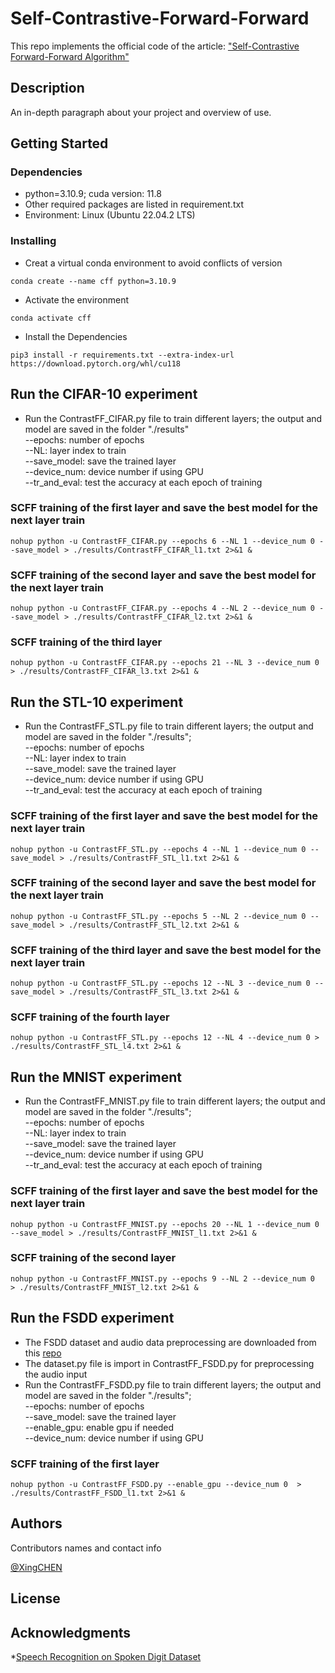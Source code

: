 # Self-Contrastive-Forward-Forward
This repo implements the official code of the article: ["Self-Contrastive Forward-Forward Algorithm"](http://arxiv.org/abs/2409.11593)
## Description

An in-depth paragraph about your project and overview of use.

## Getting Started

### Dependencies

* python=3.10.9; cuda version: 11.8
* Other required packages are listed in requirement.txt
* Environment: Linux (Ubuntu 22.04.2 LTS)

### Installing

* Creat a virtual conda environment to avoid conflicts of version
```
conda create --name cff python=3.10.9
```
* Activate the environment
```
conda activate cff
```
* Install the Dependencies
```
pip3 install -r requirements.txt --extra-index-url https://download.pytorch.org/whl/cu118
```

## Run the CIFAR-10 experiment

* Run the ContrastFF_CIFAR.py file to train different layers; the output and model are saved in the folder "./results"  
--epochs: number of epochs  
--NL: layer index to train  
--save_model: save the trained layer  
--device_num: device number if using GPU    
--tr_and_eval: test the accuracy at each epoch of training  

### SCFF training of the first layer and save the best model for the next layer train
```
nohup python -u ContrastFF_CIFAR.py --epochs 6 --NL 1 --device_num 0 --save_model > ./results/ContrastFF_CIFAR_l1.txt 2>&1 &
```
### SCFF training of the second layer and save the best model for the next layer train
```
nohup python -u ContrastFF_CIFAR.py --epochs 4 --NL 2 --device_num 0 --save_model > ./results/ContrastFF_CIFAR_l2.txt 2>&1 &
```
### SCFF training of the third layer
```
nohup python -u ContrastFF_CIFAR.py --epochs 21 --NL 3 --device_num 0  > ./results/ContrastFF_CIFAR_l3.txt 2>&1 &
```

## Run the STL-10 experiment

* Run the ContrastFF_STL.py file to train different layers; the output and model are saved in the folder "./results";  
--epochs: number of epochs  
--NL: layer index to train  
--save_model: save the trained layer  
--device_num: device number if using GPU    
--tr_and_eval: test the accuracy at each epoch of training  

### SCFF training of the first layer and save the best model for the next layer train
```
nohup python -u ContrastFF_STL.py --epochs 4 --NL 1 --device_num 0 --save_model > ./results/ContrastFF_STL_l1.txt 2>&1 &
```
### SCFF training of the second layer and save the best model for the next layer train
```
nohup python -u ContrastFF_STL.py --epochs 5 --NL 2 --device_num 0 --save_model > ./results/ContrastFF_STL_l2.txt 2>&1 &
```
### SCFF training of the third layer and save the best model for the next layer train
```
nohup python -u ContrastFF_STL.py --epochs 12 --NL 3 --device_num 0 --save_model > ./results/ContrastFF_STL_l3.txt 2>&1 &
```
### SCFF training of the fourth layer
```
nohup python -u ContrastFF_STL.py --epochs 12 --NL 4 --device_num 0 > ./results/ContrastFF_STL_l4.txt 2>&1 &
```

## Run the MNIST experiment
* Run the ContrastFF_MNIST.py file to train different layers; the output and model are saved in the folder "./results";  
--epochs: number of epochs  
--NL: layer index to train  
--save_model: save the trained layer  
--device_num: device number if using GPU    
--tr_and_eval: test the accuracy at each epoch of training  

### SCFF training of the first layer and save the best model for the next layer train
```
nohup python -u ContrastFF_MNIST.py --epochs 20 --NL 1 --device_num 0 --save_model > ./results/ContrastFF_MNIST_l1.txt 2>&1 &
```
### SCFF training of the second layer 
```
nohup python -u ContrastFF_MNIST.py --epochs 9 --NL 2 --device_num 0  > ./results/ContrastFF_MNIST_l2.txt 2>&1 &
```

## Run the FSDD experiment
* The FSDD dataset and audio data preprocessing are downloaded from this [repo](https://github.com/aniruddhapal211316/spoken_digit_recognition)  
* The dataset.py file is import in ContrastFF_FSDD.py for preprocessing the audio input  
* Run the ContrastFF_FSDD.py file to train different layers; the output and model are saved in the folder "./results";  
--epochs: number of epochs  
--save_model: save the trained layer   
--enable_gpu: enable gpu if needed  
--device_num: device number if using GPU        

### SCFF training of the first layer
```
nohup python -u ContrastFF_FSDD.py --enable_gpu --device_num 0  > ./results/ContrastFF_FSDD_l1.txt 2>&1 &
```

## Authors

Contributors names and contact info

[@XingCHEN](xing.chen@cnrs-thales.fr)



## License


## Acknowledgments
*[Speech Recognition on Spoken Digit Dataset](https://github.com/aniruddhapal211316/spoken_digit_recognition)